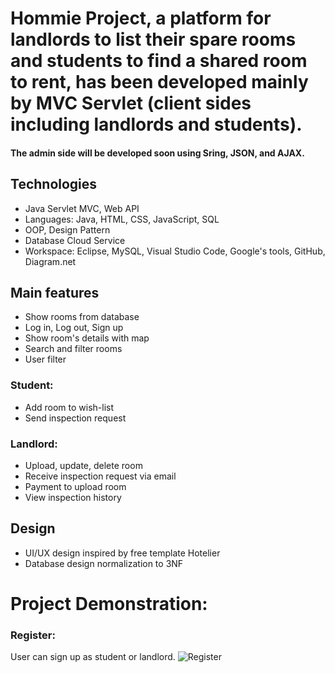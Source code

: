 # Hommie Project, a platform for landlords to list their spare rooms and students to find a shared room to rent, has been developed mainly by MVC Servlet (client sides including landlords and students). 

<h4>The admin side will be developed soon using Sring, JSON, and AJAX.</h4>

## Technologies
- Java Servlet MVC, Web API
- Languages: Java, HTML, CSS, JavaScript, SQL
- OOP, Design Pattern
- Database Cloud Service 
- Workspace: Eclipse, MySQL, Visual Studio Code, Google's tools, GitHub, Diagram.net


## Main features
- Show rooms from database
- Log in, Log out, Sign up
- Show room's details with map
- Search and filter rooms
- User filter

### Student:
- Add room to wish-list
- Send inspection request

### Landlord:
- Upload, update, delete room
- Receive inspection request via email
- Payment to upload room 
- View inspection history

## Design
- UI/UX design inspired by free template Hotelier 
- Database design normalization to 3NF

# Project Demonstration: 

### Register: 
User can sign up as student or landlord. 
![Register](https://github.com/JPhan1106/Hommie/assets/126372713/05e9a49d-e22a-477f-b06a-7d2994743ac8)
